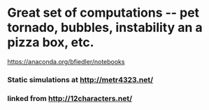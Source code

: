 # Great set of computations -- pet tornado, bubbles, instability an a pizza box, etc. 

https://anaconda.org/bfiedler/notebooks

### Static simulations at http://metr4323.net/

### linked from http://12characters.net/





